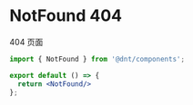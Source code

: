 # NotFound 404

404 页面

```jsx
import { NotFound } from '@dnt/components';

export default () => {
  return <NotFound/>
};
```

<!-- <code src="../demos/Page/Basic.tsx"></code> -->
